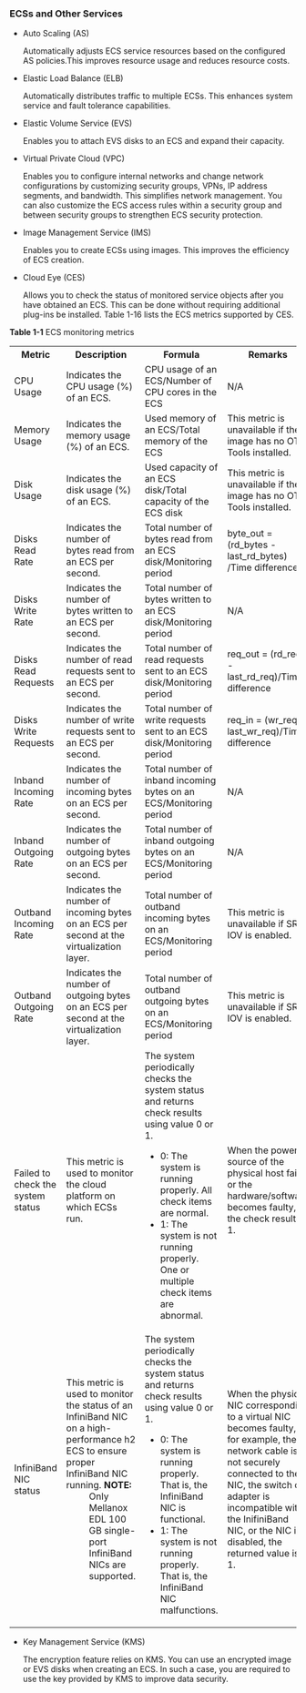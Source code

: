 ### ECSs and Other Services

-   Auto Scaling (AS)

    Automatically adjusts ECS service resources based on the configured AS policies.This improves resource usage and reduces resource costs.

-   Elastic Load Balance (ELB)

    Automatically distributes traffic to multiple ECSs. This enhances system service and fault tolerance capabilities.

-   Elastic Volume Service (EVS)

    Enables you to attach EVS disks to an ECS and expand their capacity.

-   Virtual Private Cloud (VPC)

    Enables you to configure internal networks and change network configurations by customizing security groups, VPNs, IP address segments, and bandwidth. This simplifies network management. You can also customize the ECS access rules within a security group and between security groups to strengthen ECS security protection.

-   Image Management Service (IMS)

    Enables you to create ECSs using images. This improves the efficiency of ECS
    creation.

-   Cloud Eye (CES)

    Allows you to check the status of monitored service objects after you have obtained an ECS. This can be done without requiring additional plug-ins be installed. Table 1-16 lists the ECS metrics supported by CES.

   **Table 1-1** ECS monitoring metrics 
<table>
      <tr>
         <th>Metric</th>
         <th>Description</th>
         <th>Formula</th>
         <th>Remarks</th>
      </tr>
      <tr>
         <td>CPU Usage</td>
         <td>Indicates the CPU usage (%) of an ECS.</td>
         <td>CPU usage of an ECS/Number of CPU cores in the ECS</td>
         <td>N/A</td>
      </tr>
      <tr>
         <td>Memory Usage</td>
         <td>Indicates the memory usage (%) of an ECS.</td>
         <td>Used memory of an ECS/Total memory of the ECS</td>
         <td>This metric is unavailable if the image has no OTC Tools installed.</td>
      </tr>
      <tr>
         <td>Disk Usage</td>
         <td>Indicates the disk usage (%) of an ECS.</td>
         <td>Used capacity of an ECS disk/Total capacity of the ECS disk</td>
         <td>This metric is unavailable if the image has no OTC Tools installed.</td>
      </tr>
      <tr>
         <td>Disks Read Rate</td>
         <td>Indicates the number of bytes read from an ECS per second.</td>
         <td>Total number of bytes read from an ECS disk/Monitoring period</td>
         <td>byte_out = (rd_bytes - last_rd_bytes) /Time difference</td>
      </tr>
      <tr>
         <td>Disks Write Rate</td>
         <td>Indicates the number of bytes written to an ECS per second.</td>
         <td>Total number of bytes written to an ECS disk/Monitoring period</td>
         <td>N/A</td>
      </tr>
      <tr>
         <td>Disks Read Requests</td>
         <td>Indicates the number of read requests sent to an ECS per second.</td>
         <td>Total number of read requests sent to an ECS disk/Monitoring period</td>
         <td>req_out = (rd_req - last_rd_req)/Time difference</td>
      </tr>
      <tr>
         <td>Disks Write Requests</td>
         <td>Indicates the number of write requests sent to an ECS per second.</td>
         <td>Total number of write requests sent to an ECS disk/Monitoring period</td>
         <td>req_in = (wr_req - last_wr_req)/Time difference</td>
      </tr>
      <tr>
         <td>Inband Incoming Rate</td>
         <td>Indicates the number of incoming bytes on an ECS per second.</td>
         <td>Total number of inband incoming bytes on an ECS/Monitoring period</td>
         <td>N/A</td>
      </tr>
      <tr>
         <td>Inband Outgoing Rate</td>
         <td>Indicates the number of outgoing bytes on an ECS per second.</td>
         <td>Total number of inband outgoing bytes on an ECS/Monitoring period</td>
         <td>N/A</td>
      </tr>
      <tr>
         <td>Outband Incoming Rate</td>
         <td>Indicates the number of incoming bytes on an ECS per second at the virtualization layer.</td>
         <td>Total number of outband incoming bytes on an ECS/Monitoring period</td>
         <td>This metric is unavailable if SR-IOV is enabled.</td>
      </tr>
      <tr>
         <td>Outband Outgoing Rate</td>
         <td>Indicates the number of outgoing bytes on an ECS per second at the virtualization layer.</td>
         <td>Total number of outband outgoing bytes on an ECS/Monitoring period</td>
         <td>This metric is unavailable if SR-IOV is enabled.</td>
      </tr>
      <tr>
         <td>Failed to check the system status</td>
         <td>This metric is used to monitor the cloud platform on which ECSs run.</td>
         <td>The system periodically checks the system status and returns check results using value 0 or 1.
         <ul>
            <li>0: The system is running properly. All check items are normal.</li>
            <li>1: The system is not running properly. One or multiple check items are abnormal.</li></td>
         <td>When the power source of the physical host fails or the hardware/software becomes faulty, the check result is 1.</td>
      </tr>
      <tr>
         <td>InfiniBand NIC status</td>
         <td>This metric is used to monitor the status of an InfiniBand NIC on a high-performance h2 ECS to ensure proper InfiniBand NIC running.
         <b>NOTE:</b>
         <dd>Only Mellanox EDL 100 GB single-port InfiniBand NICs are supported.</dd></td>
         <td>The system periodically checks the system status and returns check results using value 0 or 1.
         <ul>
            <li>0: The system is running properly. That is, the InfiniBand NIC is functional.</li>
            <li>1: The system is not running properly. That is, the InfiniBand NIC malfunctions.</li></ul></td>
         <td>When the physical NIC corresponding to a virtual NIC becomes faulty, for example, the network cable is not securely connected to the NIC, the switch or adapter is incompatible with the InifiniBand NIC, or the NIC is disabled, the returned value is 1.</td>
      </tr>
</table>

-   Key Management Service (KMS)

    The encryption feature relies on KMS. You can use an encrypted image or EVS disks when creating an ECS. In such a case, you are required to use the key provided by KMS to improve data security.
